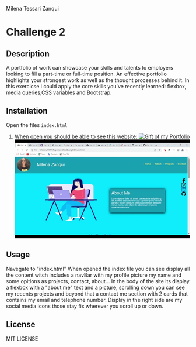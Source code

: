 Milena Tessari Zanqui


# Challenge 2

## Description 
A portfolio of work can showcase your skills and talents to employers looking to fill a part-time or full-time position. An effective portfolio highlights your strongest work as well as the thought processes behind it. In this exercicse i could apply the core skills you've recently learned: flexbox, media queries,CSS variables and Bootstrap.
## Installation
Open the files `index.html`
1. When open you should be able to see this website:
![Gift of my Portfolio](/images-readme/Untitled_%20Jan%202%2C%202023%2010_25%20PM.gif) 
![Screenshot of my Portfolio](/images-readme/Untitled_%20Jan%202%2C%202023%2010_25%20PM.jpg)
 


## Usage
Navegate to "index.html"
When opened the index file you can see display all the content witch includes a navBar with my profile picture my name and some opitions as projects, contact, about... In the body of the site its display a flexbox with a "about me" text and a picture, scrolling down you can see my recents projects and beyond that a contact me section with 2 cards that contains my email and telephone number. Display in the right side are my social media icons those stay fix wherever you scroll up or down.
## License
MIT LICENSE 